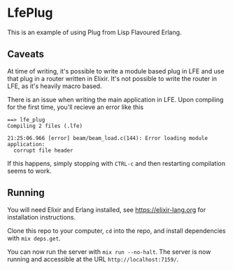 # LfePlug

This is an example of using Plug from Lisp Flavoured Erlang.

## Caveats

At time of writing, it's possible to write a module based plug in LFE and use that plug
in a router written in Elixir. It's not possible to write the router in LFE, as it's
heavily macro based.

There is an issue when writing the main application in LFE. Upon compiling for the first
time, you'll recieve an error like this

```
==> lfe_plug
Compiling 2 files (.lfe)

21:25:06.966 [error] beam/beam_load.c(144): Error loading module application:
  corrupt file header
```

If this happens, simply stopping with `CTRL-c` and then restarting compilation seems to
work.

## Running

You will need Elixir and Erlang installed, see https://elixir-lang.org for installation
instructions.

Clone this repo to your computer, `cd` into the repo, and install dependencies with
`mix deps.get`. 

You can now run the server with `mix run --no-halt`. The server is now running and
accessible at the URL `http://localhost:7159/`.
